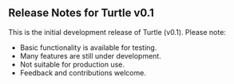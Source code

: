 ## Release Notes for Turtle v0.1

This is the initial development release of Turtle (v0.1). Please note:

- Basic functionality is available for testing.
- Many features are still under development.
- Not suitable for production use.
- Feedback and contributions welcome.